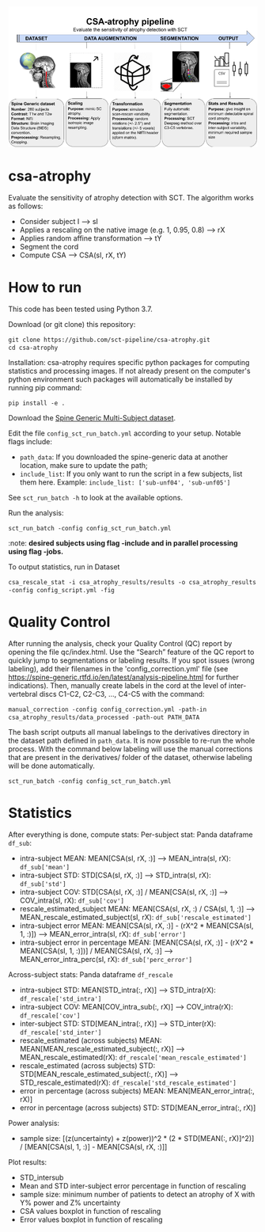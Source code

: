 ![csa-atrophy](https://github.com/sct-pipeline/csa-atrophy/blob/readme/csa_atrophy_scheme2.png)

# csa-atrophy

Evaluate the sensitivity of atrophy detection with SCT. The algorithm works as follows:
- Consider subject I --> sI
- Applies a rescaling on the native image (e.g. 1, 0.95, 0.8) --> rX
- Applies random affine transformation --> tY
- Segment the cord
- Compute CSA --> CSA(sI, rX, tY)

# How to run

This code has been tested using Python 3.7.

Download (or git clone) this repository:
~~~
git clone https://github.com/sct-pipeline/csa-atrophy.git
cd csa-atrophy
~~~
Installation:
csa-atrophy requires specific python packages for computing statistics and processing images. If not already present on the computer's python environment such packages will automatically be installed by running pip command:
~~~
pip install -e .
~~~

Download the [Spine Generic Multi-Subject dataset](https://github.com/spine-generic/data-multi-subject#download). 

Edit the file `config_sct_run_batch.yml` according to your setup. Notable flags include:
- `path_data`: If you downloaded the spine-generic data at another location, make sure to update the path;
- `include_list`: If you only want to run the script in a few subjects, list them here. Example:
  `include_list: ['sub-unf04', 'sub-unf05']`

See `sct_run_batch -h` to look at the available options.

Run the analysis:
~~~
sct_run_batch -config config_sct_run_batch.yml
~~~

:note: **desired subjects using flag -include and in parallel processing using flag -jobs.**

To output statistics, run in Dataset
~~~
csa_rescale_stat -i csa_atrophy_results/results -o csa_atrophy_results -config config_script.yml -fig
~~~

# Quality Control

After running the analysis, check your Quality Control (QC) report by opening the file qc/index.html. Use the 
“Search” feature of the QC report to quickly jump to segmentations or labeling results. If you spot issues 
(wrong labeling), add their filenames in the 'config_correction.yml' file 
(see https://spine-generic.rtfd.io/en/latest/analysis-pipeline.html for further indications). Then, manually create 
labels in the cord at the level of inter-vertebral discs C1-C2, C2-C3, ..., C4-C5 with the command:
~~~
manual_correction -config config_correction.yml -path-in csa_atrophy_results/data_processed -path-out PATH_DATA
~~~
The bash script outputs all manual labelings to the derivatives directory in the dataset path defined in `path_data`.
It is now possible to re-run the whole process. With the command below labeling will use the manual corrections that
are present in the derivatives/ folder of the dataset, otherwise labeling will be done automatically.
~~~
sct_run_batch -config config_sct_run_batch.yml
~~~

# Statistics

After everything is done, compute stats:
Per-subject stat: Panda dataframe `df_sub`:
- intra-subject MEAN: MEAN[CSA(sI, rX, :)] --> MEAN_intra(sI, rX): `df_sub['mean']`
- intra-subject STD: STD[CSA(sI, rX, :)] --> STD_intra(sI, rX): `df_sub['std']`
- intra-subject COV: STD[CSA(sI, rX, :)] / MEAN[CSA(sI, rX, :)] --> COV_intra(sI, rX): `df_sub['cov']`
- rescale_estimated_subject MEAN: MEAN[CSA(sI, rX, :) / CSA(sI, 1, :)] --> MEAN_rescale_estimated_subject(sI, rX): `df_sub['rescale_estimated']`
- intra-subject error MEAN: MEAN[CSA(sI, rX, :)] - (rX^2 * MEAN[CSA(sI, 1, :)]) --> MEAN_error_intra(sI, rX): `df_sub['error']`
- intra-subject error in percentage MEAN: [MEAN[CSA(sI, rX, :)] - (rX^2 * MEAN[CSA(sI, 1, :)])] / MEAN[CSA(sI, rX, :)] --> MEAN_error_intra_perc(sI, rX): `df_sub['perc_error']`

Across-subject stats: Panda dataframe `df_rescale`
- intra-subject STD: MEAN[STD_intra(:, rX)] --> STD_intra(rX): `df_rescale['std_intra']`
- intra-subject COV: MEAN[COV_intra_sub(:, rX)] --> COV_intra(rX): `df_rescale['cov']`
- inter-subject STD: STD[MEAN_intra(:, rX)] --> STD_inter(rX): `df_rescale['std_inter']`
- rescale_estimated (across subjects) MEAN: MEAN[MEAN_rescale_estimated_subject(:, rX)] --> MEAN_rescale_estimated(rX): `df_rescale['mean_rescale_estimated']`
- rescale_estimated (across subjects) STD: STD[MEAN_rescale_estimated_subject(:, rX)] --> STD_rescale_estimated(rX): `df_rescale['std_rescale_estimated']`
- error in percentage (across subjects) MEAN: MEAN[MEAN_error_intra(:, rX)]
- error in percentage (across subjects) STD: STD[MEAN_error_intra(:, rX)]

Power analysis:
- sample size: [(z(uncertainty) + z(power))^2 * (2 * STD[MEAN(:, rX)]^2)] / [MEAN[CSA(sI, 1, :)] - MEAN[CSA(sI, rX, :)]] 

Plot results:
- STD_intersub
- Mean and STD inter-subject error percentage in function of rescaling
- sample size: minimum number of patients to detect an atrophy of X with Y% power and Z% uncertainty
- CSA values boxplot in function of rescaling
- Error values boxplot in function of rescaling

